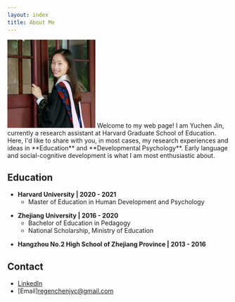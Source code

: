 ```yaml
---
layout: index
title: About Me
---
```


[]()

<img src="https://raw.githubusercontent.com/Regenchen/Regenchen.github.io/master/assets/me.jpeg" width="200" height="200">
Welcome to my web page! 
I am Yuchen Jin, currently a research assistant at Harvard Graduate School of Education. Here, I'd like to share with you, in most cases, my research experiences and ideas in **Education** and **Developmental Psychology**. Early language and social-cognitive development is what I am most enthusiastic about.


## Education

-  **Harvard University \| 2020 - 2021**
   + Master of Education in Human Development and Psychology

[]() <!--as blank line-->

- **Zhejiang University \| 2016 - 2020**
  + Bachelor of Education in Pedagogy
  + National Scholarship, Ministry of Education

[]() <!--as blank line-->

- **Hangzhou No.2 High School of Zhejiang Province \| 2013 - 2016**


## Contact

- [LinkedIn](https://www.linkedin.com/in/-yuchen-jin)
- [Email]<regenchenjyc@gmail.com>


